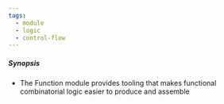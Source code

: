```yaml
---
tags:
  - module
  - logic
  - control-flow
---
```

##### Synopsis
- The Function module provides tooling that makes functional combinatorial logic easier to produce and assemble